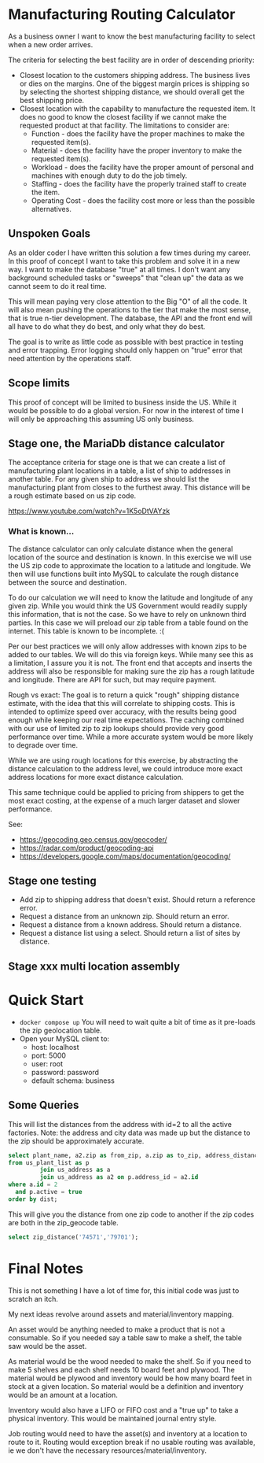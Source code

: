 # Manufacturing Routing Calculator

As a business owner I want to know the best manufacturing facility to select
when a new order arrives.

The criteria for selecting the best facility are in order of descending 
priority:

* Closest location to the customers shipping address.  The business 
lives or dies on the margins.  One of the biggest margin prices is shipping
so by selecting the shortest shipping distance, we should overall get the
best shipping price.
* Closest location with the capability to manufacture the requested item.
It does no good to know the closest facility if we cannot make the requested
product at that facility.  The limitations to consider are:
  * Function - does the facility have the proper machines to make the 
               requested item(s).
  * Material - does the facility have the proper inventory to make the
               requested item(s).
  * Workload - does the facility have the proper amount of personal and 
               machines with enough duty to do the job timely.
  * Staffing - does the facility have the properly trained staff to create 
               the item.  
  * Operating Cost - does the facility cost more or less than the possible
                     alternatives.

## Unspoken Goals

As an older coder I have written this solution a few times during my career.
In this proof of concept I want to take this problem and solve it in a new 
way.  I want to make the database "true" at all times.  I don't want any 
background scheduled tasks or "sweeps" that "clean up" the data as we cannot
seem to do it real time.  

This will mean paying very close attention to the Big "O" of all the code.
It will also mean pushing the operations to the tier that make the most 
sense, that is true n-tier development.  The database, the API and the 
front end will all have to do what they do best, and only what they do best.

The goal is to write as little code as possible with best practice in testing
and error trapping.  Error logging should only happen on "true" error that
need attention by the operations staff.

## Scope limits

This proof of concept will be limited to business inside the US.  While it 
would be possible to do a global version.  For now in the interest of time
I will only be approaching this assuming US only business.

## Stage one, the MariaDb distance calculator

The acceptance criteria for stage one is that we can create a list of 
manufacturing plant locations in a table, a list of ship to addresses
in another table.  For any given ship to address we should list the 
manufacturing plant from closes to the furthest away.  This distance
will be a rough estimate based on us zip code.

https://www.youtube.com/watch?v=1K5oDtVAYzk

### What is known...
The distance calculator can only calculate distance when the general 
location of the source and destination is known.  In this exercise we will
use the US zip code to approximate the location to a latitude and longitude.
We then will use functions built into MySQL to calculate the rough distance
between the source and destination.

To do our calculation we will need to know the latitude and longitude of
any given zip.  While you would think the US Government would readily supply
this information, that is not the case.  So we have to rely on unknown third 
parties.  In this case we will preload our zip table from a table found on 
the internet.  This table is known to be incomplete. :(

Per our best practices we will only allow addresses with known zips to be 
added to our tables.  We will do this via foreign keys.  While many see 
this as a limitation, I assure you it is not.  The front end that accepts
and inserts the address will also be responsible for making sure the zip
has a rough latitude and longitude. There are API for such, but may 
require payment.

Rough vs exact:  The goal is to return a quick "rough" shipping distance 
estimate, with the idea that this will correlate to shipping costs.  This
is intended to optimize speed over accuracy, with the results being good
enough while keeping our real time expectations.  The caching combined with
our use of limited zip to zip lookups should provide very good performance 
over time.  While a more accurate system would be more likely to degrade 
over time.

While we are using rough locations for this exercise, by abstracting the
distance calculation to the address level, we could introduce more exact 
address locations for more exact distance calculation.

This same technique could be applied to pricing from shippers to get the 
most exact costing, at the expense of a much larger dataset and slower
performance.

See:
* https://geocoding.geo.census.gov/geocoder/
* https://radar.com/product/geocoding-api
* https://developers.google.com/maps/documentation/geocoding/

## Stage one testing

* Add zip to shipping address that doesn't exist.  Should return a reference 
  error.
* Request a distance from an unknown zip.  Should return an error.
* Request a distance from a known address.  Should return a distance.
* Request a distance list using a select.  Should return a list of sites by  
  distance.

## Stage xxx multi location assembly


# Quick Start

* `docker compose up`  You will need to wait quite a bit of time as it
  pre-loads the zip geolocation table.
* Open your MySQL client to:
  * host: localhost
  * port: 5000
  * user: root
  * password: password
  * default schema: business


## Some Queries

This will list the distances from the address with id=2 to all the active 
factories.  Note: the address and city data was made up but the distance to 
the zip should be approximately accurate.

```sql
select plant_name, a2.zip as from_zip, a.zip as to_zip, address_distance(p.address_id, a.id) as dist
from us_plant_list as p
         join us_address as a
         join us_address as a2 on p.address_id = a2.id
where a.id = 2
  and p.active = true
order by dist;
```

This will give you the distance from one zip code to another if the
zip codes are both in the zip_geocode table.

```sql
select zip_distance('74571','79701');
```

# Final Notes

This is not something I have a lot of time for, this initial code was just
to scratch an itch.

My next ideas revolve around assets and material/inventory mapping.

An asset would be anything needed to make a product that is not a consumable.
So if you needed say a table saw to make a shelf, the table saw would be the
asset.

As material would be the wood needed to make the shelf.  So if you need to
make 5 shelves and each shelf needs 10 board feet and plywood.  The material
would be plywood and inventory would be how many board feet in stock at a 
given location.  So material would be a definition and inventory would be 
an amount at a location.

Inventory would also have a LIFO or FIFO cost and a "true up" to take a 
physical inventory.  This would be maintained journal entry style.

Job routing would need to have the asset(s) and inventory at a location to 
route to it.  Routing would exception break if no usable routing was 
available, ie we don't have the necessary resources/material/inventory.

